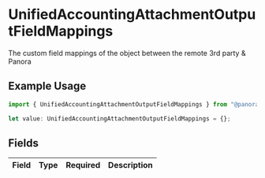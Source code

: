 # UnifiedAccountingAttachmentOutputFieldMappings

The custom field mappings of the object between the remote 3rd party & Panora

## Example Usage

```typescript
import { UnifiedAccountingAttachmentOutputFieldMappings } from "@panora/sdk/models/components";

let value: UnifiedAccountingAttachmentOutputFieldMappings = {};
```

## Fields

| Field       | Type        | Required    | Description |
| ----------- | ----------- | ----------- | ----------- |